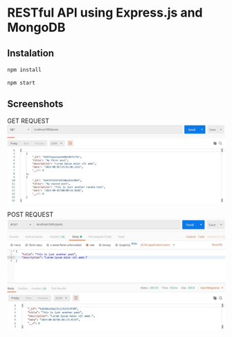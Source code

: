 # RESTful API using Express.js and MongoDB

## Instalation

```
npm install
```

```
npm start
```

## Screenshots

GET REQUEST
![](https://github.com/ettorestark/restful-api-with-express-and-mongodb/blob/master/assets/get-all.jpg)

POST REQUEST
![](https://github.com/ettorestark/restful-api-with-express-and-mongodb/blob/master/assets/post.jpg)
